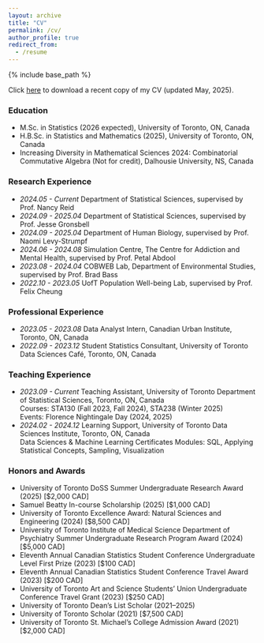 ```yaml
---
layout: archive
title: "CV"
permalink: /cv/
author_profile: true
redirect_from:
  - /resume
---
```


{% include base_path %}

Click [here](http://amanda-ng518.github.io/files/Amanda_CV.pdf) to download a recent copy of my CV (updated May, 2025).

<span class="anchor" id="Education"></span>
### Education
- M.Sc. in Statistics (2026 expected), University of Toronto, ON, Canada
- H.B.Sc. in Statistics and Mathematics (2025), University of Toronto, ON, Canada
- Increasing Diversity in Mathematical Sciences 2024: Combinatorial Commutative Algebra (Not for credit), Dalhousie University, NS, Canada

<span class="anchor" id="Research Experience"></span>
### Research Experience

- *2024.05 - Current* Department of Statistical Sciences, supervised by Prof. Nancy Reid
- *2024.09 - 2025.04* Department of Statistical Sciences, supervised by Prof. Jesse Gronsbell
- *2024.09 - 2025.04* Department of Human Biology, supervised by Prof. Naomi Levy-Strumpf
- *2024.06 - 2024.08* Simulation Centre, The Centre for Addiction and Mental Health, supervised by Prof. Petal Abdool
- *2023.08 - 2024.04* COBWEB Lab, Department of Environmental Studies, supervised by Prof. Brad Bass
- *2022.10 - 2023.05* UofT Population Well-being Lab, supervised by Prof. Felix Cheung

<span class="anchor" id="Professional Experience"></span>
### Professional Experience

- *2023.05 - 2023.08* Data Analyst Intern, Canadian Urban Institute, Toronto, ON, Canada
- *2022.09 - 2023.12* Student Statistics Consultant, University of Toronto Data Sciences Café, Toronto, ON, Canada
  
<span class="anchor" id="Teaching Experience"></span>
### Teaching Experience

- *2023.09 - Current* Teaching Assistant, University of Toronto Department of Statistical Sciences, Toronto, ON, Canada
  <br> Courses: STA130 (Fall 2023, Fall 2024), STA238 (Winter 2025)
  <br> Events: Florence Nightingale Day (2024, 2025)
- *2024.02 - 2024.12* Learning Support, University of Toronto Data Sciences Institute, Toronto, ON, Canada
  <br> Data Sciences & Machine Learning Certificates Modules: SQL, Applying Statistical Concepts, Sampling, Visualization
  
<span class="anchor" id="Internships"></span>
### Honors and Awards
- University of Toronto DoSS Summer Undergraduate Research Award (2025) [$2,000 CAD]
- Samuel Beatty In-course Scholarship (2025) [$1,000 CAD]
- University of Toronto Excellence Award: Natural Sciences and Engineering (2024) [$8,500 CAD]
- University of Toronto Institute of Medical Science Department of Psychiatry Summer Undergraduate Research Program Award (2024) [$5,000 CAD]
- Eleventh Annual Canadian Statistics Student Conference Undergraduate Level First Prize (2023) [$100 CAD]
- Eleventh Annual Canadian Statistics Student Conference Travel Award (2023) [$200 CAD]
- University of Toronto Art and Science Students’ Union Undergraduate Conference Travel Grant (2023) [$250 CAD]
- University of Toronto Dean’s List Scholar (2021–2025)
- University of Toronto Scholar (2021) [$7,500 CAD]
- University of Toronto St. Michael’s College Admission Award (2021) [$2,000 CAD]
